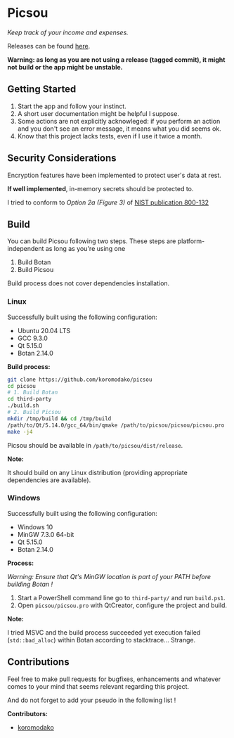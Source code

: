 # Picsou

*Keep track of your income and expenses.*
        
Releases can be found [here](https://github.com/koromodako/picsou/releases).

**Warning: as long as you are not using a release (tagged commit), it might not build or the app might be unstable.**

## Getting Started

1. Start the app and follow your instinct. 
2. A short user documentation might be helpful I suppose.
3. Some actions are not explicitly acknowleged: if you perform an action and you don't see an error message, it means what you did seems ok.
4. Know that this project lacks tests, even if I use it twice a month.

## Security Considerations

Encryption features have been implemented to protect user's data at rest. 

**If well implemented**, in-memory secrets should be protected to.

I tried to conform to *Option 2a (Figure 3)* of [NIST publication 800-132](https://csrc.nist.gov/publications/detail/sp/800-132/final)

## Build

You can build Picsou following two steps. These steps are platform-independent as long as you're using one 
 1. Build Botan
 2. Build Picsou

Build process does not cover dependencies installation.

### Linux

Successfully built using the following configuration:

 + Ubuntu 20.04 LTS
 + GCC 9.3.0
 + Qt 5.15.0
 + Botan 2.14.0

**Build process:**

```bash
git clone https://github.com/koromodako/picsou
cd picsou
# 1. Build Botan
cd third-party
./build.sh
# 2. Build Picsou
mkdir /tmp/build && cd /tmp/build
/path/to/Qt/5.14.0/gcc_64/bin/qmake /path/to/picsou/picsou/picsou.pro
make -j4
```

Picsou should be available in `/path/to/picsou/dist/release`.

**Note:**

It should build on any Linux distribution (providing appropriate dependencies are available).
 
### Windows

Successfully built using the following configuration:

 + Windows 10
 + MinGW 7.3.0 64-bit
 + Qt 5.15.0
 + Botan 2.14.0

**Process:**

*Warning: Ensure that Qt's MinGW location is part of your PATH before building Botan !*

 1. Start a PowerShell command line go to `third-party/` and run `build.ps1`.
 2. Open `picsou/picsou.pro` with QtCreator, configure the project and build.

**Note:**

I tried MSVC and the build process succeeded yet execution failed (`std::bad_alloc`) within Botan according to stacktrace... Strange.

## Contributions

Feel free to make pull requests for bugfixes, enhancements and whatever comes to your mind that seems relevant regarding this project.

And do not forget to add your pseudo in the following list !

**Contributors:**
 - [koromodako](https://github.com/koromodako)
